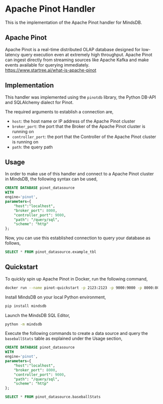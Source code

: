 # Apache Pinot Handler

This is the implementation of the Apache Pinot handler for MindsDB.

## Apache Pinot

Apache Pinot is a real-time distributed OLAP database designed for low-latency query execution even at extremely high throughput. Apache Pinot can ingest directly from streaming sources like Apache Kafka and make events available for querying immediately.
<br>
https://www.startree.ai/what-is-apache-pinot

## Implementation

This handler was implemented using the `pinotdb` library, the Python DB-API and SQLAlchemy dialect for Pinot.

The required arguments to establish a connection are,

- `host`: the host name or IP address of the Apache Pinot cluster
- `broker_port`: the port that the Broker of the Apache Pinot cluster is running on
- `controller_port`: the port that the Controller of the Apache Pinot cluster is running on
- `path`: the query path

## Usage

In order to make use of this handler and connect to a Apache Pinot cluster in MindsDB, the following syntax can be used,

```sql
CREATE DATABASE pinot_datasource
WITH
engine='pinot',
parameters={
    "host":"localhost",
    "broker_port": 8000,
    "controller_port": 9000,
    "path": "/query/sql",
    "scheme": "http"
};
```

Now, you can use this established connection to query your database as follows,

```sql
SELECT * FROM pinot_datasource.example_tbl
```

## Quickstart

To quickly spin up Apache Pinot in Docker, run the following command,

```bash
docker run --name pinot-quickstart -p 2123:2123 -p 9000:9000 -p 8000:8000 -d apachepinot/pinot:latest QuickStart -type batch
```

Install MindsDB on your local Python environment,

```bash
pip install mindsdb
```

Launch the MindsDB SQL Editor,

```bash
python -m mindsdb
```

Execute the following commands to create a data source and query the `baseballStats` table as explained under the Usage section,

```sql
CREATE DATABASE pinot_datasource
WITH
engine='pinot',
parameters={
    "host":"localhost",
    "broker_port": 8000,
    "controller_port": 9000,
    "path": "/query/sql",
    "scheme": "http"
};

SELECT * FROM pinot_datasource.baseballStats
```
